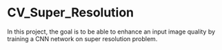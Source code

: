 # CV_Super_Resolution
In this project, the goal is to be able to enhance an input image quality by training a CNN network on super resolution problem.
